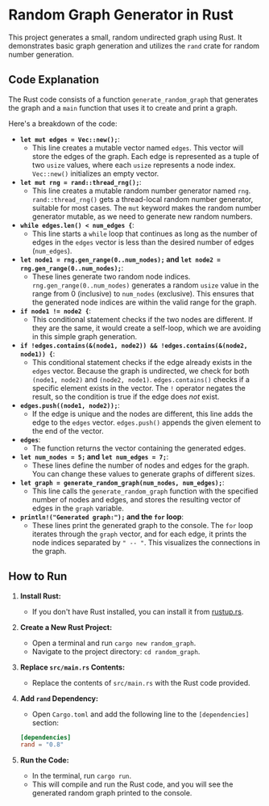 # Random Graph Generator in Rust

This project generates a small, random undirected graph using Rust. It demonstrates basic graph generation and utilizes the `rand` crate for random number generation.

## Code Explanation

The Rust code consists of a function `generate_random_graph` that generates the graph and a `main` function that uses it to create and print a graph.

Here's a breakdown of the code:

* **`let mut edges = Vec::new();`**:
    * This line creates a mutable vector named `edges`. This vector will store the edges of the graph. Each edge is represented as a tuple of two `usize` values, where each `usize` represents a node index. `Vec::new()` initializes an empty vector.
* **`let mut rng = rand::thread_rng();`**:
    * This line creates a mutable random number generator named `rng`. `rand::thread_rng()` gets a thread-local random number generator, suitable for most cases. The `mut` keyword makes the random number generator mutable, as we need to generate new random numbers.
* **`while edges.len() < num_edges {`**:
    * This line starts a `while` loop that continues as long as the number of edges in the `edges` vector is less than the desired number of edges (`num_edges`).
* **`let node1 = rng.gen_range(0..num_nodes);` and `let node2 = rng.gen_range(0..num_nodes);`**:
    * These lines generate two random node indices. `rng.gen_range(0..num_nodes)` generates a random `usize` value in the range from 0 (inclusive) to `num_nodes` (exclusive). This ensures that the generated node indices are within the valid range for the graph.
* **`if node1 != node2 {`**:
    * This conditional statement checks if the two nodes are different. If they are the same, it would create a self-loop, which we are avoiding in this simple graph generation.
* **`if !edges.contains(&(node1, node2)) && !edges.contains(&(node2, node1)) {`**:
    * This conditional statement checks if the edge already exists in the `edges` vector. Because the graph is undirected, we check for both `(node1, node2)` and `(node2, node1)`. `edges.contains()` checks if a specific element exists in the vector. The `!` operator negates the result, so the condition is true if the edge does *not* exist.
* **`edges.push((node1, node2));`**:
    * If the edge is unique and the nodes are different, this line adds the edge to the `edges` vector. `edges.push()` appends the given element to the end of the vector.
* **`edges`**:
    * The function returns the vector containing the generated edges.
* **`let num_nodes = 5;` and `let num_edges = 7;`**:
    * These lines define the number of nodes and edges for the graph. You can change these values to generate graphs of different sizes.
* **`let graph = generate_random_graph(num_nodes, num_edges);`**:
    * This line calls the `generate_random_graph` function with the specified number of nodes and edges, and stores the resulting vector of edges in the `graph` variable.
* **`println!("Generated graph:");` and the `for` loop**:
    * These lines print the generated graph to the console. The `for` loop iterates through the `graph` vector, and for each edge, it prints the node indices separated by `" -- "`. This visualizes the connections in the graph.

## How to Run

1.  **Install Rust:**
    * If you don't have Rust installed, you can install it from [rustup.rs](https://rustup.rs).
2.  **Create a New Rust Project:**
    * Open a terminal and run `cargo new random_graph`.
    * Navigate to the project directory: `cd random_graph`.
3.  **Replace `src/main.rs` Contents:**
    * Replace the contents of `src/main.rs` with the Rust code provided.
4.  **Add `rand` Dependency:**
    * Open `Cargo.toml` and add the following line to the `[dependencies]` section:

    ```toml
    [dependencies]
    rand = "0.8"
    ```

5.  **Run the Code:**
    * In the terminal, run `cargo run`.
    * This will compile and run the Rust code, and you will see the generated random graph printed to the console.



